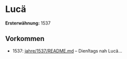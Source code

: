 # Lucä

**Ersterwähnung:** 1537

## Vorkommen
- 1537: [jahre/1537/README.md](../jahre/1537/README.md) – Dienſtags nah Lucä...
